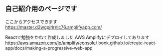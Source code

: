## 自己紹介用のページです
ここからアクセスできます<br>https://master.d2wgpjrlrnlc76.amplifyapp.com/

Reactで勉強をかねて作成しました
AWS Amplifyにデプロイしてあります<br>https://aws.amazon.com/jp/amplify/console/
book.github.io/create-react-app/docs/making-a-progressive-web-app
